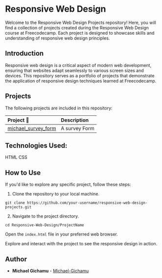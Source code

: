 # Responsive Web Design

Welcome to the Responsive Web Design Projects repository! Here, you will find a collection of projects created during the Responsive Web Design course at Freecodecamp. Each project is designed to showcase skills and understanding of responsive web design principles.

## Introduction

Responsive web design is a critical aspect of modern web development, ensuring that websites adapt seamlessly to various screen sizes and devices. This repository serves as a portfolio of projects that demonstrate the application of responsive design techniques learned at Freecodecamp.

## Projects
The following projects are included in this repository:

| Project :file_folder: | Description |
| :--- | :---|
| [michael_survey_form](./michael_survey_form) | A survey Form |

## Technologies Used:

HTML CSS 

## How to Use
If you'd like to explore any specific project, follow these steps:

1. Clone the repository to your local machine.

```
git clone https://github.com/your-username/responsive-web-design-projects.git
```

2. Navigate to the project directory.

```
cd Responsive-Web-Design/ProjectName
```

Open the `index.html` file in your preferred web browser.

Explore and interact with the project to see the responsive design in action.

## Author
- **Michael Gichamu** - [Michael-Gichamu](https:///github.com/Michael-Gichamu)